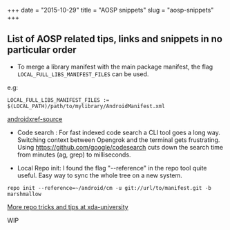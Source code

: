 +++
date = "2015-10-29"
title = "AOSP snippets"
slug = "aosp-snippets"
+++

## List of AOSP related tips, links and snippets in no particular order

+ To merge a library manifest with the main package manifest, the flag `LOCAL_FULL_LIBS_MANIFEST_FILES` can be used.
<!--more-->
e.g:

```
LOCAL_FULL_LIBS_MANIFEST_FILES := $(LOCAL_PATH)/path/to/mylibrary/AndroidManifest.xml
```
[androidxref-source](http://androidxref.com/6.0.0_r1/xref/build/core/android_manifest.mk)

+ Code search : For fast indexed code search a CLI tool goes a long way. Switching context between Opengrok and the terminal gets frustrating. Using https://github.com/google/codesearch cuts down the search time from minutes (ag, grep) to milliseconds.

+ Local Repo init: I found the flag "--reference" in the repo tool quite useful. Easy way to sync the whole tree on a new system.

```
repo init --reference=~/android/cm -u git://url/to/manifest.git -b marshmallow
```

[More repo tricks and tips at xda-university](http://xda-university.com/as-a-developer/repo-tips-tricks)

WIP
